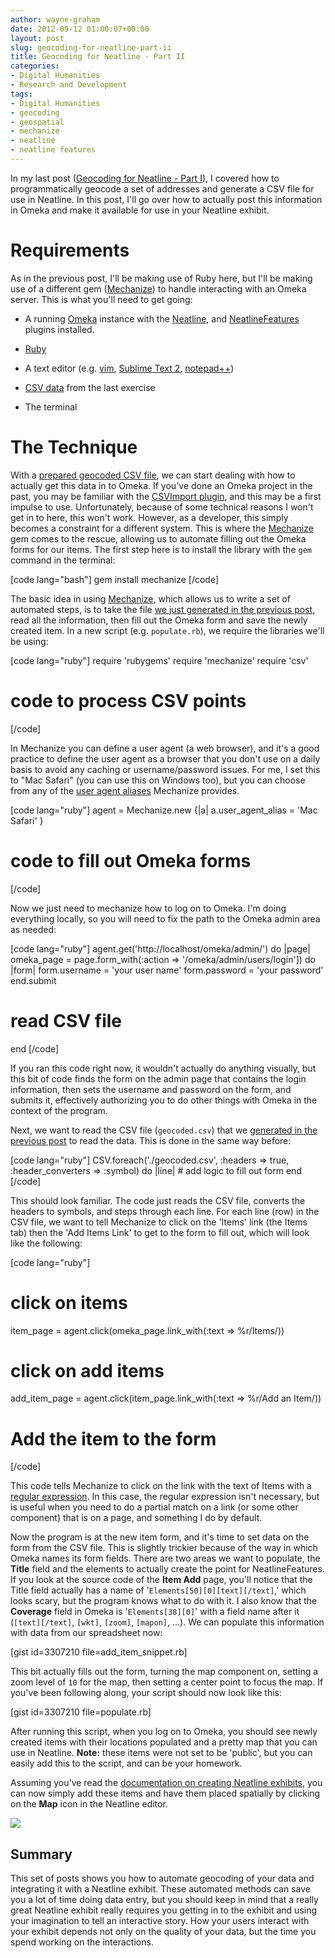 ```yaml
---
author: wayne-graham
date: 2012-09-12 01:00:07+00:00
layout: post
slug: geocoding-for-neatline-part-ii
title: Geocoding for Neatline - Part II
categories:
- Digital Humanities
- Research and Development
tags:
- Digital Humanities
- geocoding
- geospatial
- mechanize
- neatline
- neatline features
---
```


In my last post ([Geocoding for Neatline - Part I]( http://www.scholarslab.org/digital-humanities/geocoding-for-neatline-part-i)), I covered how to programmatically geocode a set of addresses and generate a CSV file for use in Neatline. In this post, I'll go over how to actually post this information in Omeka and make it available for use in your Neatline exhibit.



# Requirements



As in the previous post, I'll be making use of Ruby here, but I'll be making use of a different gem ([Mechanize](https://rubygems.org/gems/mechanize)) to handle interacting with an Omeka server. This is what you'll need to get going:





  * A running [Omeka](http://omeka.org/) instance with the [Neatline](http://omeka.org/add-ons/plugins/neatline/), and [NeatlineFeatures](http://omeka.org/add-ons/plugins/neatlinefeatures/) plugins installed.


  * [Ruby](http://www.ruby-lang.org/en/)


  * A text editor (e.g. [vim](http://www.vim.org/), [Sublime Text 2](http://www.sublimetext.com/2), [notepad++](http://notepad-plus-plus.org/))


  * [CSV data](https://gist.github.com/3307210#file_geocoded.csv) from the last exercise


  * The terminal





# The Technique



With a [prepared geocoded CSV file](https://gist.github.com/3307210#file_geocoded.csv), we can start dealing with how to actually get this data in to Omeka. If you've done an Omeka project in the past, you may be familiar with the [CSVImport plugin](http://omeka.org/add-ons/plugins/csv-import/), and this may be a first impulse to use. Unfortunately, because of some technical reasons I won't get in to here, this won't work. However, as a developer, this simply becomes a constraint for a different system. This is where the [Mechanize](http://rubygems.org/gems/mechanize) gem comes to the rescue, allowing us to automate filling out the Omeka forms for our items. The first step here is to install the library with the `gem` command in the terminal:

[code lang="bash"]
gem install mechanize
[/code]

The basic idea in using [Mechanize](http://rubygems.org/gems/mechanize), which allows us to write a set of automated steps, is to take the file [we just generated in the previous post](https://gist.github.com/3307210#file_geocoded.csv), read all the information, then fill out the Omeka form and save the newly created item. In a new script (e.g. `populate.rb`), we require the libraries we'll be using:

[code lang="ruby"]
require 'rubygems'
require 'mechanize'
require 'csv'

# code to process CSV points
[/code]

In Mechanize you can define a user agent (a web browser), and it's a good practice to define the user agent as a browser that you don't use on a daily basis to avoid any caching or username/password issues. For me, I set this to "Mac Safari" (you can use this on Windows too), but you can choose from any of the [user agent aliases](https://github.com/tenderlove/mechanize/blob/master/lib/mechanize.rb#L90) Mechanize provides.

[code lang="ruby"]
agent = Mechanize.new {|a|
  a.user_agent_alias = 'Mac Safari'
}

# code to fill out Omeka forms
[/code]

Now we just need to mechanize how to log on to Omeka. I'm doing everything locally, so you will need to fix the path to the Omeka admin area as needed:

[code lang="ruby"]
agent.get('http://localhost/omeka/admin/') do |page|
  omeka_page = page.form_with(:action => '/omeka/admin/users/login']) do |form|
    form.username = 'your user name'
    form.password = 'your password'
  end.submit

  # read CSV file
end
[/code]

If you ran this code right now, it wouldn't actually do anything visually, but this bit of code finds the form on the admin page that contains the login information, then sets the username and password on the form, and submits it, effectively authorizing you to do other things with Omeka in the context of the program.

Next, we want to read the CSV file (`geocoded.csv`) that we [generated in the previous post](https://gist.github.com/3307210#file_geocoded.csv) to read the data. This is done in the same way before:

[code lang="ruby"]
CSV.foreach('./geocoded.csv', :headers => true, :header_converters => :symbol) do |line|
    # add logic to fill out form
end
[/code]

This should look familiar. The code just reads the CSV file, converts the headers to symbols, and steps through each line. For each line (row) in the CSV file, we want to tell Mechanize to click on the 'Items' link (the Items tab) then the 'Add Items Link' to get to the form to fill out, which will look like the following:

[code lang="ruby"]
# click on items
item_page = agent.click(omeka_page.link_with(:text => %r/Items/))
# click on add items
add_item_page = agent.click(item_page.link_with(:text => %r/Add an Item/))

# Add the item to the form
[/code]

This code tells Mechanize to click on the link with the text of Items with a [regular expression](https://en.wikipedia.org/wiki/Regular_expression). In this case, the regular expression isn't necessary, but is useful when you need to do a partial match on a link (or some other component) that is on a page, and something I do by default.

Now the program is at the new item form, and it's time to set data on the form from the CSV file. This is slightly trickier because of the way in which Omeka names its form fields. There are two areas we want to populate, the **Title** field and the elements to actually create the point for NeatlineFeatures. If you look at the source code of the **Item Add** page, you'll notice that the Title field actually has a name of '`Elements[50][0][text][/text]`,' which looks scary, but the program knows what to do with it. I also know that the **Coverage** field in Omeka is '`Elements[38][0]`' with a field name after it (`[text][/text]`, `[wkt]`, `[zoom]`, `[mapon]`, ...). We can populate this information with data from our spreadsheet now:

[gist id=3307210 file=add_item_snippet.rb]

This bit actually fills out the form, turning the map component on, setting a zoom level of `10` for the map, then setting a center point to focus the map. If you've been following along, your script should now look like this:

[gist id=3307210 file=populate.rb]

After running this script, when you log on to Omeka, you should see newly created items with their locations populated and a pretty map that you can use in Neatline. **Note:** these items were not set to be 'public', but you can easily add this to the script, and can be your homework.

Assuming you've read the [documentation on creating Neatline exhibits](http://neatline.org/plugins/neatline/), you can now simply add these items and have them placed spatially by clicking on the **Map** icon in the Neatline editor.

[![](http://www.scholarslab.org/wp-content/uploads/2012/09/neatline_features-300x199.png)](http://www.scholarslab.org/wp-content/uploads/2012/09/neatline_features.png)



## Summary


This set of posts shows you how to automate geocoding of your data and integrating it with a Neatline exhibit. These automated methods can save you a lot of time doing data entry, but you should keep in mind that a really great Neatline exhibit really requires you getting in to the exhibit and using your imagination to tell an interactive story. How your users interact with your exhibit depends not only on the quality of your data, but the time you spend working on the interactions.
